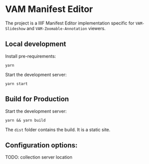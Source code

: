 # VAM Manifest Editor

The project is a IIIF Manifest Editor implementation specific for `VAM-Slideshow` and `VAM-Zoomable-Annotation` viewers.

## Local development 

Install pre-requirements:

```
yarn
```

Start the development server:

```
yarn start 
```

## Build for Production 

Start the development server:

```
yarn && yarn build
```

The `dist` folder contains the build. It is a static site.


## Configuration options:

TODO: collection server location

